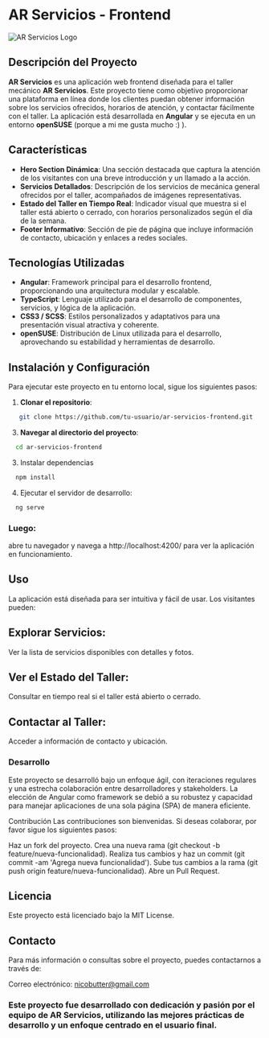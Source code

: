 # AR Servicios - Frontend

![AR Servicios Logo](../../../assets/images/wallpaper_hero_section_2.png)

## Descripción del Proyecto

**AR Servicios** es una aplicación web frontend diseñada para el taller mecánico **AR Servicios**. Este proyecto tiene como objetivo proporcionar una plataforma en línea donde los clientes puedan obtener información sobre los servicios ofrecidos, horarios de atención, y contactar fácilmente con el taller. La aplicación está desarrollada en **Angular** y se ejecuta en un entorno **openSUSE** (porque a mi me gusta mucho :) ).

## Características

- **Hero Section Dinámica**: Una sección destacada que captura la atención de los visitantes con una breve introducción y un llamado a la acción.
- **Servicios Detallados**: Descripción de los servicios de mecánica general ofrecidos por el taller, acompañados de imágenes representativas.
- **Estado del Taller en Tiempo Real**: Indicador visual que muestra si el taller está abierto o cerrado, con horarios personalizados según el día de la semana.
- **Footer Informativo**: Sección de pie de página que incluye información de contacto, ubicación y enlaces a redes sociales.

## Tecnologías Utilizadas

- **Angular**: Framework principal para el desarrollo frontend, proporcionando una arquitectura modular y escalable.
- **TypeScript**: Lenguaje utilizado para el desarrollo de componentes, servicios, y lógica de la aplicación.
- **CSS3 / SCSS**: Estilos personalizados y adaptativos para una presentación visual atractiva y coherente.
- **openSUSE**: Distribución de Linux utilizada para el desarrollo, aprovechando su estabilidad y herramientas de desarrollo.

## Instalación y Configuración

Para ejecutar este proyecto en tu entorno local, sigue los siguientes pasos:

1. **Clonar el repositorio**:
  ```bash
     git clone https://github.com/tu-usuario/ar-servicios-frontend.git
  ```

3. **Navegar al directorio del proyecto**:
  ```bash
    cd ar-servicios-frontend
  ```

3. Instalar dependencias
  ```bash
    npm install
  ```

4. Ejecutar el servidor de desarrollo:
  ```bash
    ng serve
  ```

### Luego:
  abre tu navegador y navega a http://localhost:4200/ para ver la aplicación en funcionamiento.

## Uso
  La aplicación está diseñada para ser intuitiva y fácil de usar. Los visitantes pueden:

## Explorar Servicios: 
  Ver la lista de servicios disponibles con detalles y fotos.

## Ver el Estado del Taller: 
  Consultar en tiempo real si el taller está abierto o cerrado.

## Contactar al Taller: 
  Acceder a información de contacto y ubicación.

### Desarrollo
Este proyecto se desarrolló bajo un enfoque ágil, con iteraciones regulares y una estrecha colaboración entre desarrolladores y stakeholders. La elección de Angular como framework se debió a su robustez y capacidad para manejar aplicaciones de una sola página (SPA) de manera eficiente.

Contribución
Las contribuciones son bienvenidas. Si deseas colaborar, por favor sigue los siguientes pasos:

Haz un fork del proyecto.
Crea una nueva rama (git checkout -b feature/nueva-funcionalidad).
Realiza tus cambios y haz un commit (git commit -am 'Agrega nueva funcionalidad').
Sube tus cambios a la rama (git push origin feature/nueva-funcionalidad).
Abre un Pull Request.

## Licencia
  Este proyecto está licenciado bajo la MIT License.

## Contacto
  Para más información o consultas sobre el proyecto, puedes contactarnos a través de:

  Correo electrónico: nicobutter@gmail.com
  
  ### Este proyecto fue desarrollado con dedicación y pasión por el equipo de AR Servicios, utilizando las mejores prácticas de desarrollo y un enfoque         centrado en el usuario final.
  
